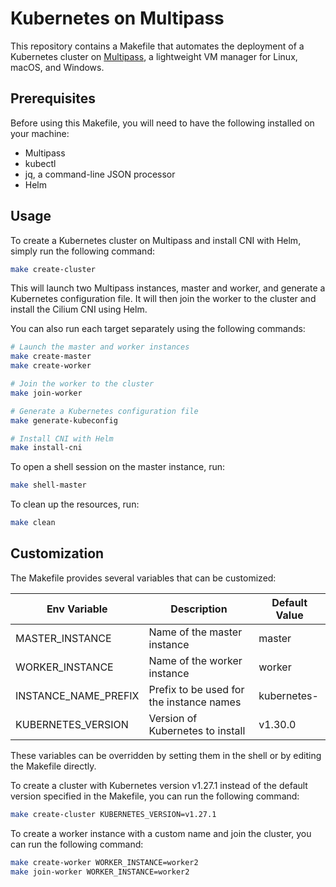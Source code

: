 Kubernetes on Multipass
===

This repository contains a Makefile that automates the deployment of a Kubernetes cluster on [Multipass](https://multipass.run/), a lightweight VM manager for Linux, macOS, and Windows.

## Prerequisites

Before using this Makefile, you will need to have the following installed on your machine:

- Multipass
- kubectl
- jq, a command-line JSON processor
- Helm

## Usage

To create a Kubernetes cluster on Multipass and install CNI with Helm, simply run the following command:

```bash
make create-cluster
```

This will launch two Multipass instances, master and worker, and generate a Kubernetes configuration file. It will then join the worker to the cluster and install the Cilium CNI using Helm.

You can also run each target separately using the following commands:

```bash
# Launch the master and worker instances
make create-master
make create-worker

# Join the worker to the cluster
make join-worker

# Generate a Kubernetes configuration file
make generate-kubeconfig

# Install CNI with Helm
make install-cni
```

To open a shell session on the master instance, run:

```bash
make shell-master
```

To clean up the resources, run:

```bash
make clean
```

## Customization

The Makefile provides several variables that can be customized:

| Env Variable | Description | Default Value |
| - | - | - |
| MASTER_INSTANCE | Name of the master instance | master |
| WORKER_INSTANCE | Name of the worker instance | worker |
| INSTANCE_NAME_PREFIX | Prefix to be used for the instance names | kubernetes- |
| KUBERNETES_VERSION | Version of Kubernetes to install | v1.30.0 |

These variables can be overridden by setting them in the shell or by editing the Makefile directly.

To create a cluster with Kubernetes version v1.27.1 instead of the default version specified in the Makefile, you can run the following command:

```bash
make create-cluster KUBERNETES_VERSION=v1.27.1
```

To create a worker instance with a custom name and join the cluster, you can run the following command:

```bash
make create-worker WORKER_INSTANCE=worker2
make join-worker WORKER_INSTANCE=worker2
```
